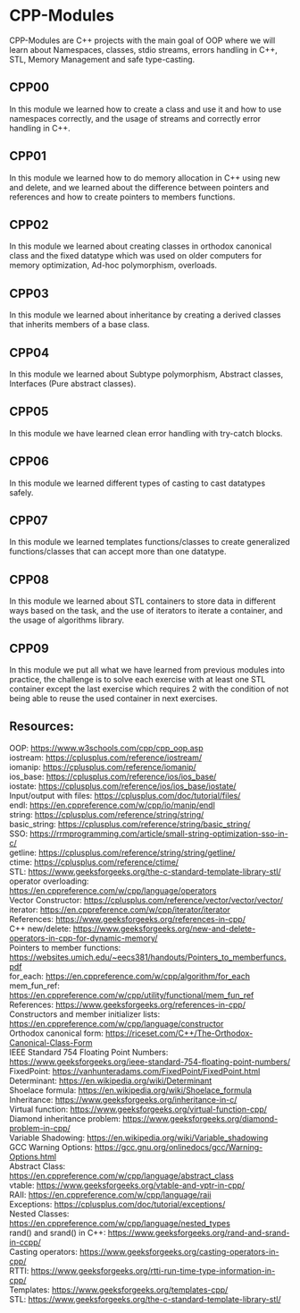 # CPP-Modules
CPP-Modules are C++ projects with the main goal of OOP where we will learn about Namespaces, classes, stdio streams, errors handling in C++, STL, Memory Management and safe type-casting. 
## CPP00  
In this module we learned how to create a class and use it and how to use namespaces correctly, and the usage of streams and correctly error handling in C++.   
## CPP01
In this module we learned how to do memory allocation in C++ using new and delete, and we learned about the difference between pointers and references and how to create pointers to members functions.   
## CPP02
In this module we learned about creating classes in orthodox canonical class and the fixed datatype which was used on older computers for memory optimization, Ad-hoc polymorphism, overloads.  
## CPP03
In this module we learned about inheritance by creating a derived classes that inherits members of a base class.  
## CPP04
In this module we learned about Subtype polymorphism, Abstract classes, Interfaces (Pure abstract classes).  
## CPP05
In this module we have learned clean error handling with try-catch blocks.  
## CPP06
In this module we learned different types of casting to cast datatypes safely.  
## CPP07
In this module we learned templates functions/classes to create generalized functions/classes that can accept more than one datatype.  
## CPP08
In this module we learned about STL containers to store data in different ways based on the task, and the use of iterators to iterate a container, and the usage of algorithms library.  
## CPP09
In this module we put all what we have learned from previous modules into practice, the challenge is to solve each exercise with at least one STL container except the last exercise which requires 2 with the condition of not being able to reuse the used container in next exercises.  
## Resources:
OOP: https://www.w3schools.com/cpp/cpp_oop.asp  
iostream: https://cplusplus.com/reference/iostream/  
iomanip: https://cplusplus.com/reference/iomanip/  
ios_base: https://cplusplus.com/reference/ios/ios_base/  
iostate: https://cplusplus.com/reference/ios/ios_base/iostate/  
Input/output with files: https://cplusplus.com/doc/tutorial/files/  
endl: https://en.cppreference.com/w/cpp/io/manip/endl  
string: https://cplusplus.com/reference/string/string/  
basic_string: https://cplusplus.com/reference/string/basic_string/  
SSO: https://rrmprogramming.com/article/small-string-optimization-sso-in-c/  
getline: https://cplusplus.com/reference/string/string/getline/  
ctime: https://cplusplus.com/reference/ctime/  
STL: https://www.geeksforgeeks.org/the-c-standard-template-library-stl/  
operator overloading: https://en.cppreference.com/w/cpp/language/operators  
Vector Constructor: https://cplusplus.com/reference/vector/vector/vector/  
iterator: https://en.cppreference.com/w/cpp/iterator/iterator  
References: https://www.geeksforgeeks.org/references-in-cpp/  
C++ new/delete: https://www.geeksforgeeks.org/new-and-delete-operators-in-cpp-for-dynamic-memory/  
Pointers to member functions: https://websites.umich.edu/~eecs381/handouts/Pointers_to_memberfuncs.pdf  
for_each: https://en.cppreference.com/w/cpp/algorithm/for_each  
mem_fun_ref: https://en.cppreference.com/w/cpp/utility/functional/mem_fun_ref  
References: https://www.geeksforgeeks.org/references-in-cpp/  
Constructors and member initializer lists: https://en.cppreference.com/w/cpp/language/constructor  
Orthodox canonical form: https://riceset.com/C++/The-Orthodox-Canonical-Class-Form  
IEEE Standard 754 Floating Point Numbers: https://www.geeksforgeeks.org/ieee-standard-754-floating-point-numbers/  
FixedPoint: https://vanhunteradams.com/FixedPoint/FixedPoint.html  
Determinant: https://en.wikipedia.org/wiki/Determinant  
Shoelace formula: https://en.wikipedia.org/wiki/Shoelace_formula  
Inheritance: https://www.geeksforgeeks.org/inheritance-in-c/  
Virtual function: https://www.geeksforgeeks.org/virtual-function-cpp/  
Diamond inheritance problem: https://www.geeksforgeeks.org/diamond-problem-in-cpp/  
Variable Shadowing: https://en.wikipedia.org/wiki/Variable_shadowing  
GCC Warning Options: https://gcc.gnu.org/onlinedocs/gcc/Warning-Options.html  
Abstract Class: https://en.cppreference.com/w/cpp/language/abstract_class  
vtable: https://www.geeksforgeeks.org/vtable-and-vptr-in-cpp/  
RAII: https://en.cppreference.com/w/cpp/language/raii  
Exceptions: https://cplusplus.com/doc/tutorial/exceptions/  
Nested Classes: https://en.cppreference.com/w/cpp/language/nested_types  
rand() and srand() in C++: https://www.geeksforgeeks.org/rand-and-srand-in-ccpp/  
Casting operators: https://www.geeksforgeeks.org/casting-operators-in-cpp/  
RTTI: https://www.geeksforgeeks.org/rtti-run-time-type-information-in-cpp/  
Templates: https://www.geeksforgeeks.org/templates-cpp/  
STL: https://www.geeksforgeeks.org/the-c-standard-template-library-stl/

